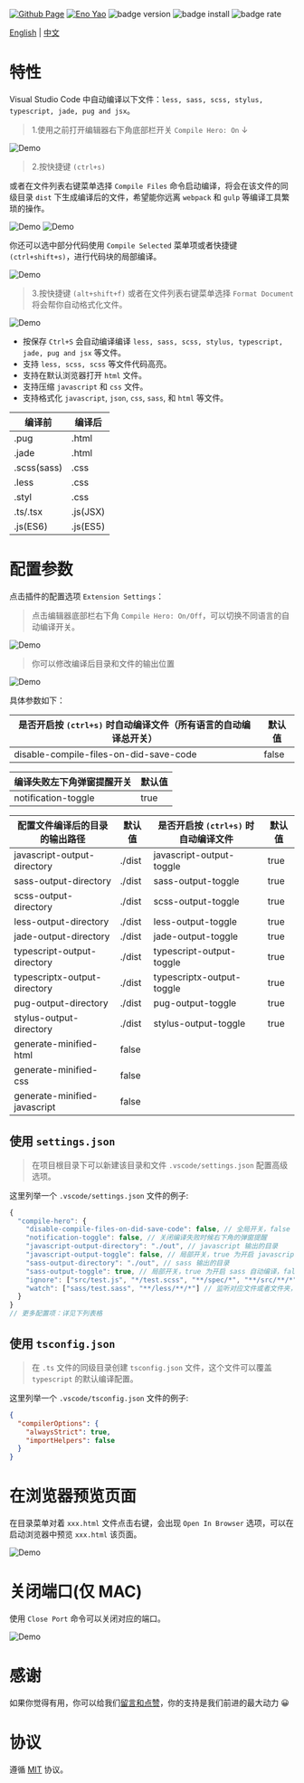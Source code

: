 <!-- <a href="https://marketplace.visualstudio.com/items?itemName=Wscats.eno"><img src="https://img.shields.io/badge/Download-2k+-orange" alt="Download" /></a>
<a href="https://marketplace.visualstudio.com/items?itemName=Wscats.eno"><img src="https://img.shields.io/badge/Macketplace-v2.00-brightgreen" alt="Macketplace" /></a> -->

<a href="https://github.com/Wscats/compile-hero"><img src="https://img.shields.io/badge/Github Page-Wscats-yellow" alt="Github Page" /></a>
<a href="https://github.com/Wscats"><img src="https://img.shields.io/badge/Author-Eno Yao-blueviolet" alt="Eno Yao" /></a>
![badge version](https://vsmarketplacebadge.apphb.com/version-short/wscats.eno.svg?color=blue&style=flat-square)
![badge install](https://vsmarketplacebadge.apphb.com/installs-short/wscats.eno.svg?color=brightgreen&style=flat-square)
![badge rate](https://vsmarketplacebadge.apphb.com/rating-short/wscats.eno.svg?color=red&style=flat-square)

[English](./README.md) | [中文](./README.CN.md)

# 特性

Visual Studio Code 中自动编译以下文件：`less, sass, scss, stylus, typescript, jade, pug and jsx`。

> 1.使用之前打开编辑器右下角底部栏开关 `Compile Hero: On` ↓

![Demo](./screenshots/9.png)

> 2.按快捷键 `(ctrl+s)`

或者在文件列表右键菜单选择 `Compile Files` 命令启动编译，将会在该文件的同级目录 `dist` 下生成编译后的文件，希望能你远离 `webpack` 和 `gulp` 等编译工具繁琐的操作。

![Demo](./screenshots/3.gif)
![Demo](./screenshots/6.gif)

你还可以选中部分代码使用 `Compile Selected` 菜单项或者快捷键 `(ctrl+shift+s)`，进行代码块的局部编译。

![Demo](./screenshots/10.gif)

> 3.按快捷键 `(alt+shift+f)` 或者在文件列表右键菜单选择 `Format Document` 将会帮你自动格式化文件。

![Demo](./screenshots/8.gif)

- 按保存 `Ctrl+S` 会自动编译编译 `less, sass, scss, stylus, typescript, jade, pug and jsx` 等文件。
- 支持 `less, scss, scss` 等文件代码高亮。
- 支持在默认浏览器打开 `html` 文件。
- 支持压缩 `javascript` 和 `css` 文件。
- 支持格式化 `javascript`, `json`, `css`, `sass`, 和 `html` 等文件。

| 编译前      | 编译后   |
| ----------- | -------- |
| .pug        | .html    |
| .jade       | .html    |
| .scss(sass) | .css     |
| .less       | .css     |
| .styl       | .css     |
| .ts/.tsx    | .js(JSX) |
| .js(ES6)    | .js(ES5) |

# 配置参数

点击插件的配置选项 `Extension Settings`：

> 点击编辑器底部栏右下角 `Compile Hero: On/Off`，可以切换不同语言的自动编译开关。

![Demo](./screenshots/7.gif)

> 你可以修改编译后目录和文件的输出位置

![Demo](./screenshots/5.gif)

具体参数如下：

| 是否开启按 `(ctrl+s)` 时自动编译文件（所有语言的自动编译总开关） | 默认值 |
| ---------------------------------------------------------------- | ------ |
| disable-compile-files-on-did-save-code                           | false  |

| 编译失败左下角弹窗提醒开关 | 默认值 |
| -------------------------- | ------ |
| notification-toggle        | true   |

| 配置文件编译后的目录的输出路径 | 默认值 | 是否开启按 `(ctrl+s)` 时自动编译文件 | 默认值 |
| ------------------------------ | ------ | ------------------------------------ | ------ |
| javascript-output-directory    | ./dist | javascript-output-toggle             | true   |
| sass-output-directory          | ./dist | sass-output-toggle                   | true   |
| scss-output-directory          | ./dist | scss-output-toggle                   | true   |
| less-output-directory          | ./dist | less-output-toggle                   | true   |
| jade-output-directory          | ./dist | jade-output-toggle                   | true   |
| typescript-output-directory    | ./dist | typescript-output-toggle             | true   |
| typescriptx-output-directory   | ./dist | typescriptx-output-toggle            | true   |
| pug-output-directory           | ./dist | pug-output-toggle                    | true   |
| stylus-output-directory        | ./dist | stylus-output-toggle                 | true   |
| generate-minified-html         | false  |
| generate-minified-css          | false  |
| generate-minified-javascript   | false  |

## 使用 `settings.json`

> 在项目根目录下可以新建该目录和文件 `.vscode/settings.json` 配置高级选项。

这里列举一个 `.vscode/settings.json` 文件的例子:

```js
{
  "compile-hero": {
    "disable-compile-files-on-did-save-code": false, // 全局开关，false 为开启自动编译， 默认 true 为开启不自动编译
    "notification-toggle": false, // 关闭编译失败时候右下角的弹窗提醒
    "javascript-output-directory": "./out", // javascript 输出的目录
    "javascript-output-toggle": false, // 局部开关，true 为开启 javascript 自动编译，false 为不开启 javascript 自动编译
    "sass-output-directory": "./out", // sass 输出的目录
    "sass-output-toggle": true, // 局部开关，true 为开启 sass 自动编译，false 为不开启 sass 自动编译
    "ignore": ["src/test.js", "*/test.scss", "**/spec/*", "**/src/**/*"], // 禁止文件和文件夹自动格式化和编译
    "watch": ["sass/test.sass", "**/less/**/*"] // 监听对应文件或者文件夹，保存的时候触发编译
  }
}
// 更多配置项：详见下列表格
```

## 使用 `tsconfig.json`

> 在 `.ts` 文件的同级目录创建 `tsconfig.json` 文件，这个文件可以覆盖 `typescript` 的默认编译配置。

这里列举一个 `.vscode/tsconfig.json` 文件的例子:

```json
{
  "compilerOptions": {
    "alwaysStrict": true,
    "importHelpers": false
  }
}
```

# 在浏览器预览页面

在目录菜单对着 `xxx.html` 文件点击右键，会出现 `Open In Browser` 选项，可以在启动浏览器中预览 `xxx.html` 该页面。

![Demo](./screenshots/2.gif)

# 关闭端口(仅 MAC)

使用 `Close Port` 命令可以关闭对应的端口。

![Demo](./screenshots/4.gif)

# 感谢

<!-- | [<img src="https://avatars1.githubusercontent.com/u/17243165?s=460&v=4" width="60px;"/><br /><sub>Eno Yao</sub>](https://github.com/Wscats) | [<img src="https://avatars2.githubusercontent.com/u/5805270?s=460&v=4" width="60px;"/><br /><sub>Aaron Xie</sub>](https://github.com/aaron-xie) | [<img src="https://avatars3.githubusercontent.com/u/12515367?s=460&v=4" width="60px;"/><br /><sub>DK Lan</sub>](https://github.com/dk-lan) | [<img src="https://avatars1.githubusercontent.com/u/30917929?s=460&v=4" width="60px;"/><br /><sub>Yong</sub>](https://github.com/flowerField) | [<img src="https://avatars3.githubusercontent.com/u/33544236?s=460&v=4" width="60px;"/><br /><sub>Li Ting</sub>](https://github.com/Liting1) | <img src="https://avatars2.githubusercontent.com/u/50255537?s=400&u=cfd51a5f46862d14e92e032a5b7ec073b67a904b&v=4" width="60px;"/><br /><sub>Xin</sub> | [<img src="https://avatars0.githubusercontent.com/u/39754159?s=400&v=4" width="60px;"/><br /><sub>Lemon</sub>](https://github.com/lemonyyye) | [<img src="https://avatars3.githubusercontent.com/u/31915459?s=400&u=11ea9bc9baa62784208a29dddcd0a77789e9620f&v=4" width="60px;"/><br /><sub>Jing</sub>](https://github.com/vickySC) | [<img src="https://avatars2.githubusercontent.com/u/24653988?s=400&u=76227871dea8d4b57162093fde63b7d52910145d&v=4" width="60px;"/><br /><sub>Lin</sub>](https://github.com/shirley3790) | [<img src="https://avatars2.githubusercontent.com/u/23230108?s=460&v=4" width="60px;"/><br /><sub>Tian Fly</sub>](https://github.com/tiantengfly) |
| - | - | - | - | - | - | - | - | - | - |


要玩转 H5 这个插件你值得拥有！ -->

如果你觉得有用，你可以给我们[留言和点赞](https://marketplace.visualstudio.com/items?itemName=Wscats.qf&ssr=false#review-details)，你的支持是我们前进的最大动力 😀

# 协议

遵循 [MIT](http://opensource.org/licenses/MIT) 协议。
